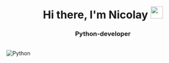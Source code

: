<h1 align="center">Hi there, I'm Nicolay
<img src="https://github.com/blackcater/blackcater/raw/main/images/Hi.gif" height="32"/></h1>
<h3 align="center">Python-developer</h3>
<br>
<img src="https://img.shields.io/badge/python-3670A0?style=for-the-badge&logo=python&logoColor=ffdd54" alt="Python">

